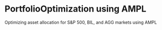 # PortfolioOptimization using AMPL
Optimizing asset allocation for S&amp;P 500, BIL, and AGG markets using AMPL
